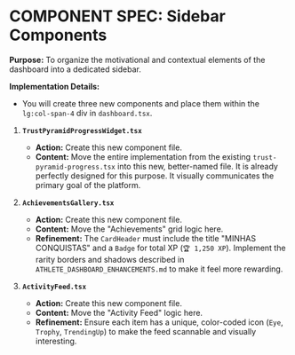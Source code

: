 # COMPONENT SPEC: Sidebar Components

**Purpose:** To organize the motivational and contextual elements of the dashboard into a dedicated sidebar.

**Implementation Details:**
-   You will create three new components and place them within the `lg:col-span-4` div in `dashboard.tsx`.

1.  **`TrustPyramidProgressWidget.tsx`**
    -   **Action:** Create this new component file.
    -   **Content:** Move the entire implementation from the existing `trust-pyramid-progress.tsx` into this new, better-named file. It is already perfectly designed for this purpose. It visually communicates the primary goal of the platform.

2.  **`AchievementsGallery.tsx`**
    -   **Action:** Create this new component file.
    -   **Content:** Move the "Achievements" grid logic here.
    -   **Refinement:** The `CardHeader` must include the title "MINHAS CONQUISTAS" and a `Badge` for total XP (`🏆 1,250 XP`). Implement the rarity borders and shadows described in `ATHLETE_DASHBOARD_ENHANCEMENTS.md` to make it feel more rewarding.

3.  **`ActivityFeed.tsx`**
    -   **Action:** Create this new component file.
    -   **Content:** Move the "Activity Feed" logic here.
    -   **Refinement:** Ensure each item has a unique, color-coded icon (`Eye`, `Trophy`, `TrendingUp`) to make the feed scannable and visually interesting.